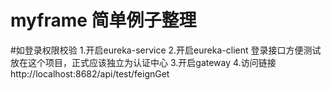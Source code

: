 # myframe 简单例子整理
#如登录权限校验
1.开启eureka-service
2.开启eureka-client  登录接口方便测试放在这个项目，正式应该独立为认证中心
3.开启gateway
4.访问链接http://localhost:8682/api/test/feignGet 

